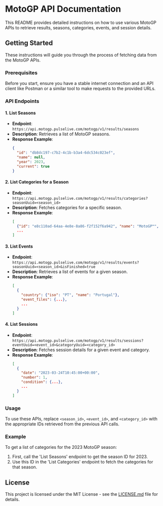 # MotoGP API Documentation     

This README provides detailed instructions on how to use various MotoGP APIs to retrieve results, seasons, categories, events, and session details.

## Getting Started

These instructions will guide you through the process of fetching data from the MotoGP APIs.

### Prerequisites

Before you start, ensure you have a stable internet connection and an API client like Postman or a similar tool to make requests to the provided URLs.

### API Endpoints

#### 1. List Seasons

- **Endpoint**: `https://api.motogp.pulselive.com/motogp/v1/results/seasons`
- **Description**: Retrieves a list of MotoGP seasons.
- **Response Example**:
    ```json
    {
      "id": "db8dc197-c7b2-4c1b-b3a4-6dc534c023ef",
      "name": null,
      "year": 2023,
      "current": true
    }
    ```

#### 2. List Categories for a Season

- **Endpoint**: `https://api.motogp.pulselive.com/motogp/v1/results/categories?seasonUuid=<season_id>`
- **Description**: Fetches categories for a specific season.
- **Response Example**:
    ```json
    [
      {"id": "e8c110ad-64aa-4e8e-8a86-f2f152f6a942", "name": "MotoGP™", "legacy_id": 3},
      ...
    ]
    ```

#### 3. List Events

- **Endpoint**: `https://api.motogp.pulselive.com/motogp/v1/results/events?seasonUuid=<season_id>&isFinished=true`
- **Description**: Retrieves a list of events for a given season.
- **Response Example**:
    ```json
    [
      {
        "country": {"iso": "PT", "name": "Portugal"},
        "event_files": {...},
        ...
      }
    ]
    ```

#### 4. List Sessions

- **Endpoint**: `https://api.motogp.pulselive.com/motogp/v1/results/sessions?eventUuid=<event_id>&categoryUuid=<category_id>`
- **Description**: Fetches session details for a given event and category.
- **Response Example**:
    ```json
    [
      {
        "date": "2023-03-24T10:45:00+00:00",
        "number": 1,
        "condition": {...},
        ...
      }
    ]
    ```

### Usage

To use these APIs, replace `<season_id>`, `<event_id>`, and `<category_id>` with the appropriate IDs retrieved from the previous API calls.

### Example

To get a list of categories for the 2023 MotoGP season:

1. First, call the 'List Seasons' endpoint to get the season ID for 2023.
2. Use this ID in the 'List Categories' endpoint to fetch the categories for that season.

## License

This project is licensed under the MIT License - see the [LICENSE.md](LICENSE.md) file for details.
